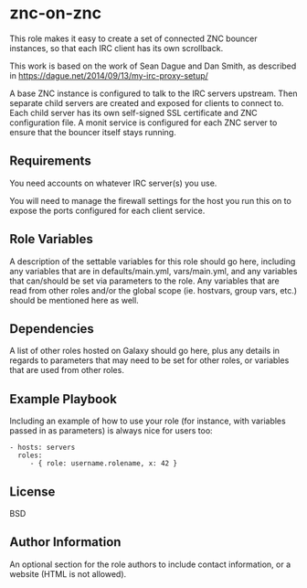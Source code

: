 znc-on-znc
==========

This role makes it easy to create a set of connected ZNC bouncer
instances, so that each IRC client has its own scrollback.

This work is based on the work of Sean Dague and Dan Smith, as
described in https://dague.net/2014/09/13/my-irc-proxy-setup/

A base ZNC instance is configured to talk to the IRC servers
upstream. Then separate child servers are created and exposed for
clients to connect to. Each child server has its own self-signed SSL
certificate and ZNC configuration file. A monit service is configured
for each ZNC server to ensure that the bouncer itself stays running.

Requirements
------------

You need accounts on whatever IRC server(s) you use.

You will need to manage the firewall settings for the host you run
this on to expose the ports configured for each client service.

Role Variables
--------------

A description of the settable variables for this role should go here, including any variables that are in defaults/main.yml, vars/main.yml, and any variables that can/should be set via parameters to the role. Any variables that are read from other roles and/or the global scope (ie. hostvars, group vars, etc.) should be mentioned here as well.

Dependencies
------------

A list of other roles hosted on Galaxy should go here, plus any details in regards to parameters that may need to be set for other roles, or variables that are used from other roles.

Example Playbook
----------------

Including an example of how to use your role (for instance, with variables passed in as parameters) is always nice for users too:

    - hosts: servers
      roles:
         - { role: username.rolename, x: 42 }

License
-------

BSD

Author Information
------------------

An optional section for the role authors to include contact information, or a website (HTML is not allowed).
